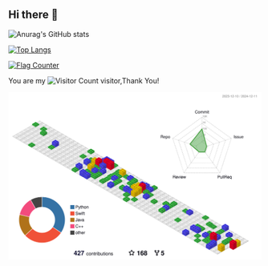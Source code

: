 ## Hi there 👋

<!--
**wangyendt/wangyendt** is a ✨ _special_ ✨ repository because its `README.md` (this file) appears on your GitHub profile.

Here are some ideas to get you started:

- 🔭 I’m currently working on ...
- 🌱 I’m currently learning ...
- 👯 I’m looking to collaborate on ...
- 🤔 I’m looking for help with ...
- 💬 Ask me about ...
- 📫 How to reach me: ...
- 😄 Pronouns: ...
- ⚡ Fun fact: ...
-->

![Anurag's GitHub stats](https://github-readme-stats.vercel.app/api?username=wangyendt)

[![Top Langs](https://github-readme-stats.vercel.app/api/top-langs/?username=wangyendt&layout=donut&langs_count=10)](https://github.com/wangyendt/github-readme-stats)

<a href="https://info.flagcounter.com/iap4"><img src="https://s01.flagcounter.com/map/iap4/size_m/txt_000000/border_AECC5A/pageviews_1/viewers_0/flags_0/" alt="Flag Counter" border="0"></a>

You are my ![Visitor Count](https://profile-counter.glitch.me/wangyendt/count.svg) visitor,Thank You!

<p align="center" >
	<picture>
	  <source media="(prefers-color-scheme: dark)"  srcset="https://raw.githubusercontent.com/wangyendt/wangyendt/0dacdfadb3a7da38e54edc0c9bcd149de9547a71/profile-3d-contrib/profile-gitblock.svg" />
	  <source media="(prefers-color-scheme: light)" srcset="https://raw.githubusercontent.com/wangyendt/wangyendt/0dacdfadb3a7da38e54edc0c9bcd149de9547a71/profile-3d-contrib/profile-gitblock.svg" />
	  <img alt="github profile contributions chart"    src="https://raw.githubusercontent.com/wangyendt/wangyendt/0dacdfadb3a7da38e54edc0c9bcd149de9547a71/profile-3d-contrib/profile-gitblock.svg" />
	</picture>
</p>



